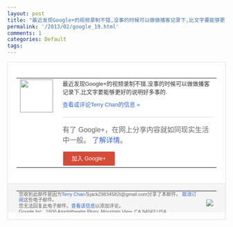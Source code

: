 ```yaml
---
layout: post
title: "最近发现Google+的视频录制不错,没事的时候可以做做播客记录下,比文字要能够更..."
permalink: '/2013/02/google_19.html'
comments: 1
categories: Default
tags: 
---
```

<!-- X-Notifications: 1:876f098c90000000 -->

<div style="border:solid 1px #dfdfdf;color:#686868;font:13px Arial"><div style="background-color:#fff;padding:20px;"><table cellpadding="0" cellspacing="0"><tr><td style="padding-right:15px;vertical-align:top"><a href="https://plus.google.com/_/notifications/emlink?emr=14900066512970582018&amp;emid=CJj5pc2kxLUCFUYKcgodGycAAA&amp;path=%2F108643996575278738906&amp;dt=1361342659925&amp;uob=8"><img height="75" src="https://lh3.googleusercontent.com/-KKRGTyJ5Bl0/AAAAAAAAAAI/AAAAAAAAtnY/R4QEWIp3Ur0/s75-c-k-a/photo.jpg" style="border:solid 1px #cccccc;" width="75"/></a></td><td style="width:578px;color:#333;font:13px Arial;vertical-align:top"><div style="padding-bottom:10px">最近发现Google+的视频录制不错,没<wbr/>事的时候可以做做播客记录下,比文字要能够<wbr/>更好的说明好多事的.</div><a href="https://plus.google.com/_/notifications/emlink?emr=14900066512970582018&amp;emid=CJj5pc2kxLUCFUYKcgodGycAAA&amp;path=%2F108643996575278738906%2Fposts%2FDPPDvmEuKzE%3Fgpinv%3DAMIXal8ZXcTA6cj23KSY1k55NaFyCzDAItMA8z84HT7yRVi3vZHiFzSHv3xnlMNyQLq9lo79P43MAI4a1Tbcg8X2IfHIeswExojWFmB-nvWKTovSMyl2ejU&amp;dt=1361342659925&amp;uob=8" style="color:#3366CC;text-decoration:none">查看或评论Terry Chan的信息 »</a><div style="margin-top:20px;border-top:solid 1px #dfdfdf"><div style="padding:15px 0;color:#686868;font:16px Arial">有了 Google+，在网上分享内容就如同现实生活中一般。 <a href="http://www.google.com/+/learnmore/" style="color:#3366CC;text-decoration:none">了解详情</a>。</div><a href="https://plus.google.com/_/notifications/emlink?emr=14900066512970582018&amp;emid=CJj5pc2kxLUCFUYKcgodGycAAA&amp;path=%2F%3Fgpinv%3DAMIXal8ZXcTA6cj23KSY1k55NaFyCzDAItMA8z84HT7yRVi3vZHiFzSHv3xnlMNyQLq9lo79P43MAI4a1Tbcg8X2IfHIeswExojWFmB-nvWKTovSMyl2ejU&amp;dt=1361342659925&amp;uob=8" style="padding:1px 20px;min-width:54px;display:inline-block; background-color:#d44b38;text-align:center; font:13px Arial; border-radius:3px;color:#fff;border:solid 1px #dfdfdf; white-space:nowrap;text-decoration:none;height:30px;line-height:30px">加入 Google+</a></div></td></tr></table></div><div style="border-top:solid 1px #dfdfdf;padding:0 20px; background-color:#f5f5f5"><table cellpadding="0" cellspacing="0" style="height:50px"><tbody><tr><td style="vertical-align:middle;width:100%; color:#636363;font:11px Arial; line-height:120%">您收到此邮件是因为<a href="https://plus.google.com/_/notifications/emlink?emr=14900066512970582018&amp;emid=CJj5pc2kxLUCFUYKcgodGycAAA&amp;path=%2F108643996575278738906%3Fgpinv%3DAMIXal8ZXcTA6cj23KSY1k55NaFyCzDAItMA8z84HT7yRVi3vZHiFzSHv3xnlMNyQLq9lo79P43MAI4a1Tbcg8X2IfHIeswExojWFmB-nvWKTovSMyl2ejU&amp;dt=1361342659925&amp;uob=8" style="color:#3366CC;text-decoration:none">Terry Chan</a>与jack29834582t@gmail.com分享了本邮件。 <a href="https://plus.google.com/_/notifications/emlink?emr=14900066512970582018&amp;emid=CJj5pc2kxLUCFUYKcgodGycAAA&amp;path=%2F_%2Fnonplus%2Femailsettings%3Fgpinv%3DAMIXal8ZXcTA6cj23KSY1k55NaFyCzDAItMA8z84HT7yRVi3vZHiFzSHv3xnlMNyQLq9lo79P43MAI4a1Tbcg8X2IfHIeswExojWFmB-nvWKTovSMyl2ejU%26est%3DADH5u8Xe9KjqXbPqSIGjoIEPCNhVo8JzPoHtYmZjzn8adPAXf0kUQzwKRrmi3dDHf8esNGLB2h990tnUODlk6H4nif77WvVEDEQnYNKrvYLxtDVDUmT8Q26ZTFizA2f9Lmo8yMU_ztvEsy7ItdtgtGUCRRyIMr__Tg&amp;dt=1361342659925&amp;uob=8" style="color:#3366CC;text-decoration:none">取消订阅</a>这些电子邮件。<br/>您无法回复此电子邮件。<a href="https://plus.google.com/_/notifications/emlink?emr=14900066512970582018&amp;emid=CJj5pc2kxLUCFUYKcgodGycAAA&amp;path=%2F108643996575278738906%2Fposts%2FDPPDvmEuKzE%3Fgpinv%3DAMIXal8ZXcTA6cj23KSY1k55NaFyCzDAItMA8z84HT7yRVi3vZHiFzSHv3xnlMNyQLq9lo79P43MAI4a1Tbcg8X2IfHIeswExojWFmB-nvWKTovSMyl2ejU&amp;dt=1361342659925&amp;uob=8" style="color:#3366CC;text-decoration:none">查看该信息</a>以添加评论。<br/>Google Inc., 1600 Amphitheatre Pkwy, Mountain View, CA 94043 USA<br/></td><td><img src="https://ssl.gstatic.com/s2/oz/images/notifications/logo/google-plus-6617a72bb36cc548861652780c9e6ff1.png"/></td></tr></tbody></table></div></div>